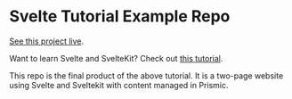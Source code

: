 # Svelte Tutorial Example Repo

[See this project live](https://lucid-murdock-988f01.netlify.app/).

Want to learn Svelte and SvelteKit? Check out [this tutorial](https://prismic.io/blog/svelte-sveltekit-tutorial).

This repo is the final product of the above tutorial. It is a two-page website using Svelte and Sveltekit with content managed in Prismic.
